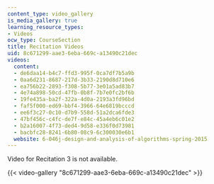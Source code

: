 ```yaml
---
content_type: video_gallery
is_media_gallery: true
learning_resource_types:
- Videos
ocw_type: CourseSection
title: Recitation Videos
uid: 8c671299-aae3-6eba-669c-a13490c21dec
videos:
  content:
  - de6daa14-b4c7-ffd3-995f-0ca7df7b5a9b
  - 0aa6d231-8687-217d-3b33-2190d8d710e6
  - ea756b22-2893-f308-5b77-3e01a5ad83b7
  - 4e74a898-50cd-47fb-0b8f-7b7e0fc2bf6b
  - 19fe435a-ba2f-322a-4d0a-2193a3fd96bd
  - faf5f000-ed69-bbf4-3966-64e6819bcccd
  - ee6f3c27-0c10-d7b9-558d-51a2dca6fde3
  - 47bf456c-c4fc-de7f-e84c-45a4eb6c01e2
  - b2a16007-4f73-ded4-9d58-e336f0d73981
  - bacbfc28-8241-6b80-08c9-6c300030e6b1
  website: 6-046j-design-and-analysis-of-algorithms-spring-2015
---
```


Video for Recitation 3 is not available.

{{< video-gallery "8c671299-aae3-6eba-669c-a13490c21dec" >}}

